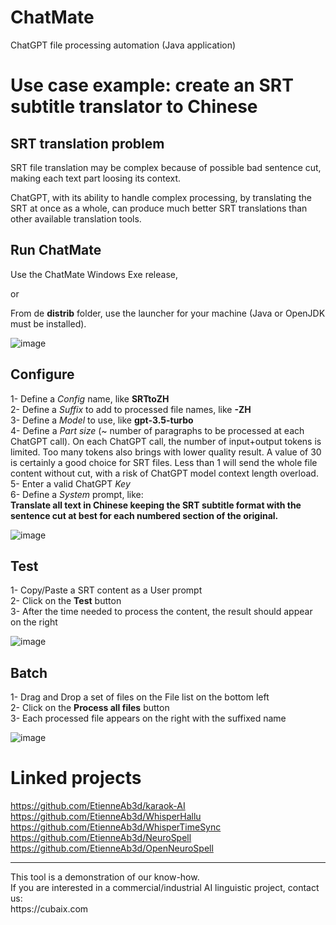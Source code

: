 # ChatMate
ChatGPT file processing automation (Java application) 

# Use case example: create an SRT subtitle translator to Chinese

## SRT translation problem

SRT file translation may be complex because of possible bad sentence cut, making each text part loosing its context.

ChatGPT, with its ability to handle complex processing, by translating the SRT at once as a whole, can produce much better SRT translations than other available translation tools.

## Run ChatMate

Use the ChatMate Windows Exe release,

or

From de **distrib** folder, use the launcher for your machine (Java or OpenJDK must be installed).

![image](https://github.com/EtienneAb3d/ChatMate/assets/25932245/ae688e00-c8e6-4221-b3a3-773411ba0d49)

## Configure

1- Define a *Config* name, like **SRTtoZH**<br/>
2- Define a *Suffix* to add to processed file names, like **-ZH**<br/>
3- Define a *Model* to use, like **gpt-3.5-turbo**<br/>
4- Define a *Part size* (~ number of paragraphs to be processed at each ChatGPT call). On each ChatGPT call, the number of input+output tokens is limited. Too many tokens also brings with lower quality result. A value of 30 is certainly a good choice for SRT files. Less than 1 will send the whole file content without cut, with a risk of ChatGPT model context length overload.<br/>
5- Enter a valid ChatGPT *Key*<br/>
6- Define a *System* prompt, like:<br/>
**Translate all text in Chinese keeping the SRT subtitle format with the sentence cut at best for each numbered section of the original.**

![image](https://github.com/EtienneAb3d/ChatMate/assets/25932245/39265ef6-07f9-4204-b5fc-74d5d506dbe7)

## Test

1- Copy/Paste a SRT content as a User prompt<br/>
2- Click on the **Test** button<br/>
3- After the time needed to process the content, the result should appear on the right<br/>

![image](https://github.com/EtienneAb3d/ChatMate/assets/25932245/e08ceda1-579c-4c17-9f07-78d6fe08e950)


## Batch

1- Drag and Drop a set of files on the File list on the bottom left<br/>
2- Click on the **Process all files** button<br/>
3- Each processed file appears on the right with the suffixed name<br/>

![image](https://github.com/EtienneAb3d/ChatMate/assets/25932245/2de97b7c-4691-4e3b-b663-2e2fd4126519)

# Linked projects

https://github.com/EtienneAb3d/karaok-AI<br/>
https://github.com/EtienneAb3d/WhisperHallu <br/>
https://github.com/EtienneAb3d/WhisperTimeSync<br/>
https://github.com/EtienneAb3d/NeuroSpell<br/>
https://github.com/EtienneAb3d/OpenNeuroSpell<br/>

<hr>
This tool is a demonstration of our know-how.<br/>
If you are interested in a commercial/industrial AI linguistic project, contact us:<br/>
https://cubaix.com
